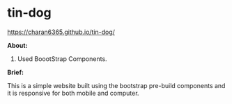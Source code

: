 # tin-dog

https://charan6365.github.io/tin-dog/

**About:**

1. Used BoootStrap Components.

**Brief:**

This is a simple website built using the bootstrap pre-build components and it is responsive for both mobile and computer.
